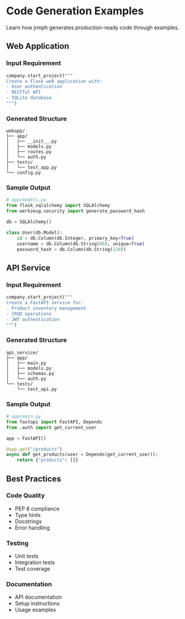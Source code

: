 # Code Generation Examples

Learn how jrmph generates production-ready code through examples.

## Web Application

### Input Requirement
```python
company.start_project("""
Create a Flask web application with:
- User authentication
- RESTful API
- SQLite database
""")
```

### Generated Structure
```
webapp/
├── app/
│   ├── __init__.py
│   ├── models.py
│   ├── routes.py
│   └── auth.py
├── tests/
│   └── test_app.py
└── config.py
```

### Sample Output
```python
# app/models.py
from flask_sqlalchemy import SQLAlchemy
from werkzeug.security import generate_password_hash

db = SQLAlchemy()

class User(db.Model):
    id = db.Column(db.Integer, primary_key=True)
    username = db.Column(db.String(80), unique=True)
    password_hash = db.Column(db.String(120))
```

## API Service

### Input Requirement
```python
company.start_project("""
Create a FastAPI service for:
- Product inventory management
- CRUD operations
- JWT authentication
""")
```

### Generated Structure
```
api_service/
├── app/
│   ├── main.py
│   ├── models.py
│   ├── schemas.py
│   └── auth.py
└── tests/
    └── test_api.py
```

### Sample Output
```python
# app/main.py
from fastapi import FastAPI, Depends
from .auth import get_current_user

app = FastAPI()

@app.get("/products")
async def get_products(user = Depends(get_current_user)):
    return {"products": []}
```

## Best Practices

### Code Quality
- PEP 8 compliance
- Type hints
- Docstrings
- Error handling

### Testing
- Unit tests
- Integration tests
- Test coverage

### Documentation
- API documentation
- Setup instructions
- Usage examples